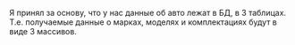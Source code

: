 Я принял за основу, что у нас данные об авто лежат в БД, в 3 таблицах. Т.е. получаемые данные о марках, моделях и комплектациях будут в виде 3 массивов.